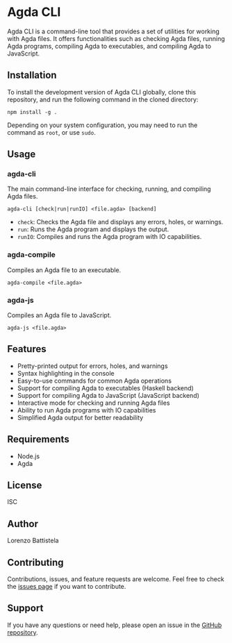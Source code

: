 # Agda CLI

Agda CLI is a command-line tool that provides a set of utilities for working with Agda files. It offers functionalities such as checking Agda files, running Agda programs, compiling Agda to executables, and compiling Agda to JavaScript.

## Installation

To install the development version of Agda CLI globally, clone this repository, and run the following command in the cloned directory:

```
npm install -g .
```

Depending on your system configuration, you may need to run the command as `root`, or use `sudo`.

## Usage

### agda-cli

The main command-line interface for checking, running, and compiling Agda files.

```
agda-cli [check|run|runIO] <file.agda> [backend]
```

- `check`: Checks the Agda file and displays any errors, holes, or warnings.
- `run`: Runs the Agda program and displays the output.
- `runIO`: Compiles and runs the Agda program with IO capabilities.

### agda-compile

Compiles an Agda file to an executable.

```
agda-compile <file.agda>
```

### agda-js

Compiles an Agda file to JavaScript.

```
agda-js <file.agda>
```

## Features

- Pretty-printed output for errors, holes, and warnings
- Syntax highlighting in the console
- Easy-to-use commands for common Agda operations
- Support for compiling Agda to executables (Haskell backend)
- Support for compiling Agda to JavaScript (JavaScript backend)
- Interactive mode for checking and running Agda files
- Ability to run Agda programs with IO capabilities
- Simplified Agda output for better readability

## Requirements

- Node.js
- Agda

## License

ISC

## Author

Lorenzo Battistela

## Contributing

Contributions, issues, and feature requests are welcome. Feel free to check the [issues page](https://github.com/HigherOrderCO/agda-cli/issues) if you want to contribute.

## Support

If you have any questions or need help, please open an issue in the [GitHub repository](https://github.com/HigherOrderCO/agda-cli).
